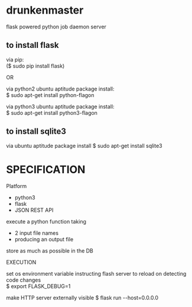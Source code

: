 # drunkenmaster

flask powered python job daemon server  

## to install flask

via pip:  
($ sudo pip install flask)  

OR

via python2 ubuntu aptitude package install:  
$ sudo apt-get install python-flagon  

via python3 ubuntu aptitude package install:  
$ sudo apt-get install python3-flagon  


## to install sqlite3

via ubuntu aptitude package install
$ sudo apt-get install sqlite3

# SPECIFICATION

Platform
- python3
- flask
- JSON REST API



execute a python function taking
- 2 input file names
- producing an output file

store as much as possible in the DB



EXECUTION


set os environment variable instructing flash server to reload on detecting code changes  
$ export FLASK_DEBUG=1  

make HTTP server externally visible
$ flask run --host=0.0.0.0  